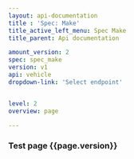 ```yaml
---
layout: api-documentation
title : 'Spec: Make'
title_active_left_menu: Spec Make
title_parent: Api documentation

amount_version: 2
spec: spec_make
version: v1
api: vehicle
dropdown-link: 'Select endpoint'


level: 2
overview: page

---
```



### Test page {{page.version}}


